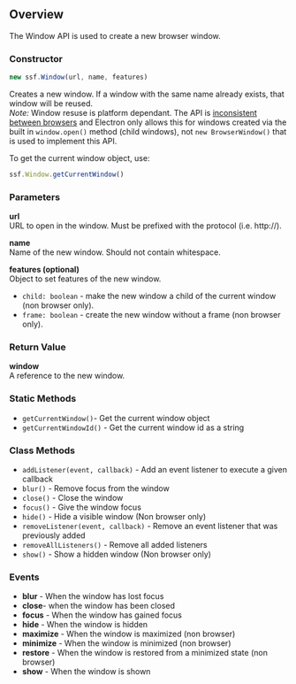 ## Overview

The Window API is used to create a new browser window.

### Constructor
```javascript
new ssf.Window(url, name, features)
```
Creates a new window. If a window with the same name already exists, that window will be reused.  
_Note:_ Window resuse is platform dependant. The API is [inconsistent between browsers](https://developer.mozilla.org/en-US/docs/Web/API/Window/open) and Electron only allows this for windows created via the built in `window.open()` method (child windows), not `new BrowserWindow()` that is used to implement this API.

To get the current window object, use:
```javascript
ssf.Window.getCurrentWindow()
```

### Parameters
**url**  
URL to open in the window. Must be prefixed with the protocol (i.e. http://).

**name**  
Name of the new window. Should not contain whitespace.

**features (optional)**  
Object to set features of the new window.  
* `child: boolean` - make the new window a child of the current window (non browser only).
* `frame: boolean` - create the new window without a frame (non browser only).

### Return Value
**window**  
A reference to the new window.

### Static Methods
* `getCurrentWindow()`- Get the current window object
* `getCurrentWindowId()` - Get the current window id as a string

### Class Methods
* `addListener(event, callback)` - Add an event listener to execute a given callback
* `blur()` - Remove focus from the window
* `close()` - Close the window
* `focus()` - Give the window focus
* `hide()` - Hide a visible window (Non browser only)
* `removeListener(event, callback)` - Remove an event listener that was previously added
* `removeAllListeners()` - Remove all added listeners
* `show()` - Show a hidden window (Non browser only)

### Events
* **blur** - When the window has lost focus
* **close**- when the window has been closed
* **focus** - When the window has gained focus
* **hide** - When the window is hidden
* **maximize** - When the window is maximized (non browser)
* **minimize** - When the window is minimized (non browser)
* **restore** - When the window is restored from a minimized state (non browser)
* **show** - When the window is shown
